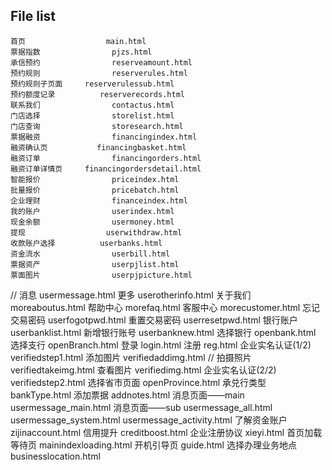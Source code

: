 
## File list
	
	首页					main.html
	票据指数				pjzs.html
	承信预约				reserveamount.html
	预约规则				reserverules.html
	预约规则子页面		reserverulessub.html
	预约额度记录			reserverecords.html
	联系我们				contactus.html
	门店选择				storelist.html
	门店查询				storesearch.html
	票据融资				financingindex.html
	融资确认页			financingbasket.html
	融资订单				financingorders.html
	融资订单详情页		financingordersdetail.html
	智能报价				priceindex.html
	批量报价				pricebatch.html
	企业理财				financeindex.html
	我的账户				userindex.html
	现金余额				usermoney.html
	提现					userwithdraw.html
	收款账户选择			userbanks.html
	资金流水				userbill.html
	票据资产				userpjlist.html
	票面图片				userpjpicture.html
//	消息					usermessage.html
	更多					userotherinfo.html
	关于我们				moreaboutus.html
	帮助中心				morefaq.html
	客服中心				morecustomer.html
	忘记交易密码			userfogotpwd.html
	重置交易密码			userresetpwd.html
	银行账户				userbanklist.html
	新增银行账号			userbanknew.html
	选择银行				openbank.html
	选择支行				openBranch.html
	登录					login.html
	注册					reg.html
	企业实名认证(1/2)		verifiedstep1.html
	添加图片				verifiedaddimg.html
//	拍摄照片				verifiedtakeimg.html
	查看图片				verifiedimg.html
	企业实名认证(2/2)		verifiedstep2.html
	选择省市页面			openProvince.html
	承兑行类型           bankType.html
	添加票据             addnotes.html
	消息页面——main  		usermessage_main.html
	消息页面——sub   		usermessage_all.html
						usermessage_system.html
						usermessage_activity.html
	了解资金账户         zijinaccount.html
	信用提升				creditboost.html
	企业注册协议       	xieyi.html
	首页加载等待页		mainindexloading.html
	开机引导页			guide.html
      选择办理业务地点       businesslocation.html



